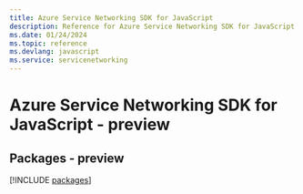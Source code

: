 ```yaml
---
title: Azure Service Networking SDK for JavaScript
description: Reference for Azure Service Networking SDK for JavaScript
ms.date: 01/24/2024
ms.topic: reference
ms.devlang: javascript
ms.service: servicenetworking
---
```

# Azure Service Networking SDK for JavaScript - preview
## Packages - preview
[!INCLUDE [packages](service-networking-index.md)]